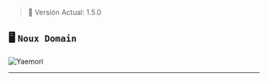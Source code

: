 > 📌 Versión Actual: 1.5.0

## 🖥️ **`Noux Domain`**

![Yaemori](https://telegra.ph/file/731e8ba1d2a4a506903cf.jpg)

---